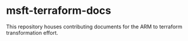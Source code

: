 # msft-terraform-docs
This repository houses contributing documents for the ARM to terraform transformation effort.
